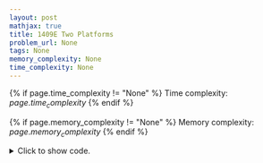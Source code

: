 ```yaml
---
layout: post
mathjax: true
title: 1409E Two Platforms
problem_url: None
tags: None
memory_complexity: None
time_complexity: None
---
```




{% if page.time_complexity != "None" %}
Time complexity: ${{ page.time_complexity }}$
{% endif %}

{% if page.memory_complexity != "None" %}
Memory complexity: ${{ page.memory_complexity }}$
{% endif %}

<details>
<summary>
<p style="display:inline">Click to show code.</p>
</summary>
```cpp
{% raw %}
using namespace std;
using ll = long long;
using pll = pair<ll, ll>;
int const NMAX = 2e5 + 11;
ll n, k;
ll x[NMAX];
pll nsaved(int i)
{
    auto it = upper_bound(x + i, x + n, x[i] + k);
    return make_pair(distance(x + i, it), distance(x, it));
}
ll solve(void)
{
    vector<pll> saved_at(n);
    vector<ll> best_from(n + 1, 0);
    sort(x, x + n);
    for (int i = n - 1; i >= 0; --i)
    {
        saved_at[i] = nsaved(i);
        best_from[i] = max(saved_at[i].first, best_from[i + 1]);
    }
    ll ans = 0;
    for (int i = 0; i < n; ++i)
    {
        auto [lans, j] = saved_at[i];
        auto rans = best_from[j];
        ans = max(lans + rans, ans);
    }
    return ans;
}
int main(void)
{
    int t, trash;
    cin >> t;
    while (t--)
    {
        cin >> n >> k;
        for (int i = 0; i < n; ++i)
            cin >> x[i];
        for (int i = 0; i < n; ++i)
            cin >> trash;
        cout << solve() << endl;
    }
    return 0;
}

{% endraw %}
```
</details>

